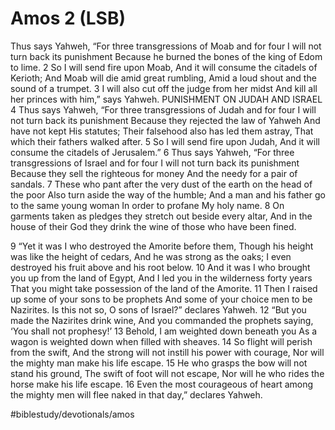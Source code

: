 # Amos 2 (LSB)
Thus says Yahweh,
“For three transgressions of Moab and for four
I will not turn back its punishment
Because he burned the bones of the king of Edom to lime.
2 
So I will send fire upon Moab,
And it will consume the citadels of Kerioth;
And Moab will die amid great rumbling,
Amid a loud shout and the sound of a trumpet.
3 
I will also cut off the judge from her midst
And kill all her princes with him,” says Yahweh.
PUNISHMENT ON JUDAH AND ISRAEL
4 
Thus says Yahweh,
“For three transgressions of Judah and for four
I will not turn back its punishment
Because they rejected the law of Yahweh
And have not kept His statutes;
Their falsehood also has led them astray,
That which their fathers walked after.
5 
So I will send fire upon Judah,
And it will consume the citadels of Jerusalem.”
6 
Thus says Yahweh,
“For three transgressions of Israel and for four
I will not turn back its punishment
Because they sell the righteous for money
And the needy for a pair of sandals.
7 
These who pant after the very dust of the earth on the head of the poor
Also turn aside the way of the humble;
And a man and his father go to the same young woman
In order to profane My holy name.
8 
On garments taken as pledges they stretch out beside every altar,
And in the house of their God they drink the wine of those who have been fined.

9 
“Yet it was I who destroyed the Amorite before them,
Though his height was like the height of cedars,
And he was strong as the oaks;
I even destroyed his fruit above and his root below.
10 
And it was I who brought you up from the land of Egypt,
And I led you in the wilderness forty years
That you might take possession of the land of the Amorite.
11 
Then I raised up some of your sons to be prophets
And some of your choice men to be Nazirites.
Is this not so, O sons of Israel?” declares Yahweh.
12 
“But you made the Nazirites drink wine,
And you commanded the prophets saying, ‘You shall not prophesy!’
13 
Behold, I am weighted down beneath you
As a wagon is weighted down when filled with sheaves.
14 
So flight will perish from the swift,
And the strong will not instill his power with courage,
Nor will the mighty man make his life escape.
15 
He who grasps the bow will not stand his ground,
The swift of foot will not escape,
Nor will he who rides the horse make his life escape.
16 
Even the most courageous of heart among the mighty men will flee naked in that day,” declares Yahweh.

#biblestudy/devotionals/amos
